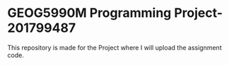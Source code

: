 # GEOG5990M Programming Project-201799487
This repository is made for the Project where I will upload the assignment code.
